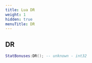 ```yaml
---
title: Lua DR
weight: 1
hidden: true
menuTitle: DR
---
```

## DR
```lua
StatBonuses:DR(); -- unknown - int32
```